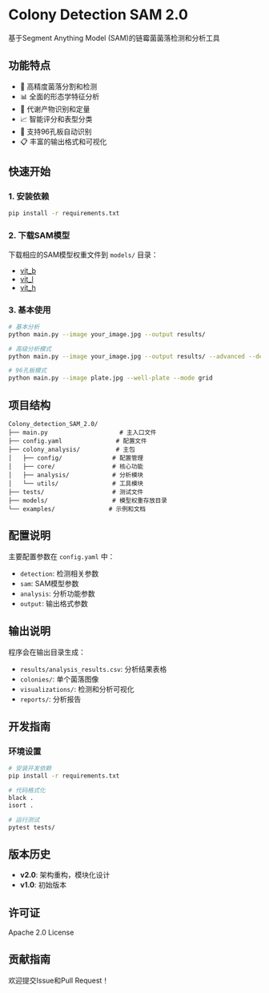 # Colony Detection SAM 2.0

基于Segment Anything Model (SAM)的链霉菌菌落检测和分析工具

## 功能特点

- 🔬 高精度菌落分割和检测
- 📊 全面的形态学特征分析  
- 🎨 代谢产物识别和定量
- 📈 智能评分和表型分类
- 🔧 支持96孔板自动识别
- 📋 丰富的输出格式和可视化

## 快速开始

### 1. 安装依赖

```bash
pip install -r requirements.txt
```

### 2. 下载SAM模型

下载相应的SAM模型权重文件到 `models/` 目录：

- [vit_b](https://dl.fbaipublicfiles.com/segment_anything/sam_vit_b_01ec64.pth)
- [vit_l](https://dl.fbaipublicfiles.com/segment_anything/sam_vit_l_0b3195.pth)  
- [vit_h](https://dl.fbaipublicfiles.com/segment_anything/sam_vit_h_4b8939.pth)

### 3. 基本使用

```bash
# 基本分析
python main.py --image your_image.jpg --output results/

# 高级分析模式
python main.py --image your_image.jpg --output results/ --advanced --debug

# 96孔板模式
python main.py --image plate.jpg --well-plate --mode grid
```

## 项目结构

```
Colony_detection_SAM_2.0/
├── main.py                    # 主入口文件
├── config.yaml               # 配置文件
├── colony_analysis/          # 主包
│   ├── config/              # 配置管理
│   ├── core/                # 核心功能
│   ├── analysis/            # 分析模块
│   └── utils/               # 工具模块
├── tests/                   # 测试文件
├── models/                  # 模型权重存放目录
└── examples/               # 示例和文档
```

## 配置说明

主要配置参数在 `config.yaml` 中：

- `detection`: 检测相关参数
- `sam`: SAM模型参数
- `analysis`: 分析功能参数
- `output`: 输出格式参数

## 输出说明

程序会在输出目录生成：

- `results/analysis_results.csv`: 分析结果表格
- `colonies/`: 单个菌落图像
- `visualizations/`: 检测和分析可视化
- `reports/`: 分析报告

## 开发指南

### 环境设置

```bash
# 安装开发依赖
pip install -r requirements.txt

# 代码格式化
black .
isort .

# 运行测试
pytest tests/
```

## 版本历史

- **v2.0**: 架构重构，模块化设计
- **v1.0**: 初始版本

## 许可证

Apache 2.0 License

## 贡献指南

欢迎提交Issue和Pull Request！
